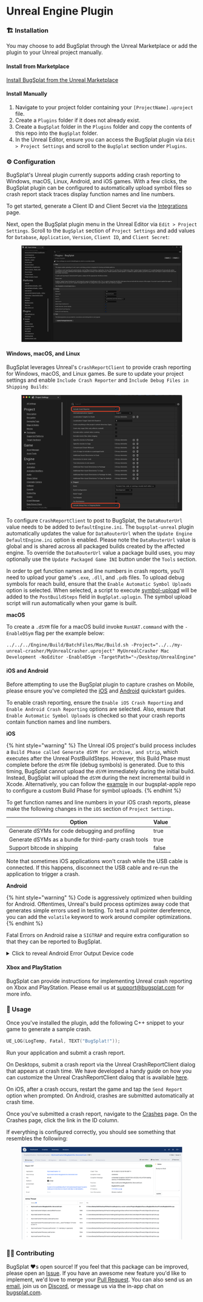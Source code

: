# Unreal Engine Plugin

### 🏗 Installation

You may choose to add BugSplat through the Unreal Marketplace or add the plugin to your Unreal project manually.

#### Install from Marketplace

[Install BugSplat from the Unreal Marketplace](https://www.unrealengine.com/marketplace/en-US/product/bugsplat)

#### Install Manually

1. Navigate to your project folder containing your `[ProjectName].uproject` file.
2. Create a `Plugins` folder if it does not already exist.
3. Create a `BugSplat` folder in the `Plugins` folder and copy the contents of this repo into the `BugSplat` folder.
4. In the Unreal Editor, ensure you can access the BugSplat plugin via `Edit > Project Settings` and scroll to the `BugSplat` section under `Plugins`.

### ⚙️ Configuration

BugSplat's Unreal plugin currently supports adding crash reporting to Windows, macOS, Linux, Android, and iOS games. With a few clicks, the BugSplat plugin can be configured to automatically upload symbol files so crash report stack traces display function names and line numbers.

To get started, generate a Client ID and Client Secret via the [Integrations](https://app.bugsplat.com/v2/settings/database/integrations) page.

Next, open the BugSplat plugin menu in the Unreal Editor via `Edit > Project Settings`. Scroll to the `BugSplat` section of `Project Settings` and add values for `Database`, `Application`, `Version`, `Client ID`, and `Client Secret`:

<figure><img src="../../../../../.gitbook/assets/image (2).png" alt=""><figcaption></figcaption></figure>

#### Windows, macOS, and Linux

BugSplat leverages Unreal's `CrashReportClient` to provide crash reporting for Windows, macOS, and Linux games. Be sure to update your project settings and enable `Include Crash Reporter` and `Include Debug Files in Shipping Builds`:

<figure><img src="../../../../../.gitbook/assets/image (56).png" alt=""><figcaption></figcaption></figure>

To configure `CrashReportClient` to post to BugSplat, the `DataRouterUrl` value needs to be added to `DefaultEngine.ini`. The `bugsplat-unreal` plugin automatically updates the value for `DataRouterUrl` when the `Update Engine DefaultEngine.ini` option is enabled. Please note the `DataRouterUrl` value is global and is shared across all packaged builds created by the affected engine. To override the `DataRouterUrl` value a package build uses, you may optionally use the `Update Packaged Game INI` button under the `Tools` section.

In order to get function names and line numbers in crash reports, you'll need to upload your game's `.exe`, `.dll`, and `.pdb` files. To upload debug symbols for reach build, ensure that the `Enable Automatic Symbol Uploads` option is selected. When selected, a script to execute [symbol-upload](https://github.com/BugSplat-Git/symbol-upload) will be added to the `PostBuildSteps` field in `BugSplat.uplugin`. The symbol upload script will run automatically when your game is built.

**macOS**

To create a `.dSYM` file for a macOS build invoke `RunUAT.command` with the `-EnableDSym` flag per the example below:

```
../../../Engine/Build/BatchFiles/Mac/Build.sh -Project="../../my-unreal-crasher/MyUnrealCrasher.uproject" MyUnrealCrasher Mac Development -NoEditor -EnableDSym -TargetPath="~/Desktop/UnrealEngine"
```

#### iOS and Android

Before attempting to use the BugSplat plugin to capture crashes on Mobile, please ensure you've completed the [iOS](https://docs.unrealengine.com/5.0/en-US/setting-up-an-unreal-engine-project-for-ios/) and [Android](https://docs.unrealengine.com/5.0/en-US/android-support-for-unreal-engine/) quickstart guides.

To enable crash reporting, ensure the `Enable iOS Crash Reporting` and `Enable Android Crash Reporting` options are selected. Also, ensure that `Enable Automatic Symbol Uploads` is checked so that your crash reports contain function names and line numbers.

**iOS**

{% hint style="warning" %}
The Unreal iOS project's build process includes a `Build Phase called Generate dSYM for archive, and strip`, which executes after the Unreal PostBuildSteps. However, this Build Phase must complete before the `dSYM` file (debug symbols) is generated. Due to this timing, BugSplat cannot upload the `dSYM` immediately during the initial build. Instead, BugSplat will upload the `dSYM` during the next incremental build in Xcode. Alternatively, you can follow the [example](https://github.com/BugSplat-Git/bugsplat-apple/blob/main/Symbol_Upload_Examples/Build-Phase-symbol-upload.sh) in our bugsplat-apple repo to configure a custom Build Phase for symbol uploads.
{% endhint %}

To get function names and line numbers in your iOS crash reports, please make the following changes in the `iOS` section of `Project Settings`.

| Option                                                 | Value |
| ------------------------------------------------------ | ----- |
| Generate dSYMs for code debugging and profiling        | true  |
| Generate dSYMs as a bundle for third-party crash tools | true  |
| Support bitcode in shipping                            | false |

Note that sometimes iOS applications won't crash while the USB cable is connected. If this happens, disconnect the USB cable and re-run the application to trigger a crash.

**Android**

{% hint style="warning" %}
Code is aggressively optimized when building for Android. Oftentimes, Unreal's build process optimizes away code that generates simple errors used in testing. To test a null pointer dereference, you can add the `volatile` keyword to work around compiler optimizations.
{% endhint %}

Fatal Errors on Android raise a `SIGTRAP` and require extra configuration so that they can be reported to BugSplat.

<details>

<summary>Click to reveal Android Error Output Device code</summary>

[MyUnrealCrasherErrorOutputDevice.h](https://github.com/BugSplat-Git/my-unreal-crasher/blob/b0a805505a661d6729657bcae724e64dea31484b/Source/MyUnrealCrasher/MyUnrealCrasherAndroidErrorOutputDevice.h)

```cpp
#pragma once

#include "CoreMinimal.h"
#include "Misc/OutputDeviceError.h"

#if PLATFORM_ANDROID
class FMyUnrealCrasherAndroidErrorOutputDevice : public FOutputDeviceError
{
public:
	virtual ~FMyUnrealCrasherAndroidErrorOutputDevice() {}
	
	virtual void Serialize(const TCHAR* V, ELogVerbosity::Type Verbosity, const FName& Category) override;
	virtual void HandleError() override;
	
	static FOutputDeviceError* GetErrorOutputDevice();
	
private:
	void RequestExit(bool Force, const TCHAR* CallSite);
};
#endif
```

[MyUnrealCrasherErrorOutputDevice.cpp](https://github.com/BugSplat-Git/my-unreal-crasher/blob/b0a805505a661d6729657bcae724e64dea31484b/Source/MyUnrealCrasher/MyUnrealCrasherAndroidErrorOutputDevice.cpp)

```cpp
#include "MyUnrealCrasherAndroidErrorOutputDevice.h"

#include "CoreMinimal.h"
#include "CoreGlobals.h"
#include "Misc/OutputDevice.h"
#include "Misc/OutputDeviceHelper.h"
#include "Misc/App.h"
#include "Misc/CoreDelegates.h"
#include "Misc/FeedbackContext.h"
#include "HAL/PlatformMisc.h"
#include "HAL/PlatformCrt.h"

#if PLATFORM_ANDROID
#include "Android/AndroidPlatform.h" // For LogAndroid

FOutputDeviceError* FMyUnrealCrasherAndroidErrorOutputDevice::GetErrorOutputDevice()
{
	static FMyUnrealCrasherAndroidErrorOutputDevice ErrorOutputDevice;
	return &ErrorOutputDevice;
}

void FMyUnrealCrasherAndroidErrorOutputDevice::Serialize( const TCHAR* Msg, ELogVerbosity::Type Verbosity, const class FName& Category )
{
	FPlatformMisc::LowLevelOutputDebugString(*FOutputDeviceHelper::FormatLogLine(Verbosity, Category, Msg, GPrintLogTimes));

	static int32 CallCount = 0;
	int32 NewCallCount = FPlatformAtomics::InterlockedIncrement(&CallCount);
	if(GIsCriticalError == 0 && NewCallCount == 1)
	{
		// First appError.
		GIsCriticalError = 1;

		FCString::Strncpy(GErrorExceptionDescription, Msg, UE_ARRAY_COUNT(GErrorExceptionDescription));
	}
	else
	{
		UE_LOG(LogAndroid, Error, TEXT("Error reentered: %s"), Msg);
	}

	if (GIsGuarded)
	{
		UE_DEBUG_BREAK();
	}
	else
	{
		HandleError();
		RequestExit(true, TEXT("MyUnrealCrasherAndroidErrorOutputDevice::Serialize.!GIsGuarded"));
	}
}

void FMyUnrealCrasherAndroidErrorOutputDevice::HandleError()
{
	static int32 CallCount = 0;
	int32 NewCallCount = FPlatformAtomics::InterlockedIncrement(&CallCount);

	if (NewCallCount != 1)
	{
		UE_LOG(LogAndroid, Error, TEXT("HandleError re-entered."));
		return;
	}
	
	GIsGuarded = 0;
	GIsRunning = 0;
	GIsCriticalError = 1;
	GLogConsole = NULL;
	GErrorHist[UE_ARRAY_COUNT(GErrorHist) - 1] = 0;

	// Dump the error and flush the log.
#if !NO_LOGGING
	FDebug::LogFormattedMessageWithCallstack(LogAndroid.GetCategoryName(), __FILE__, __LINE__, TEXT("=== Critical error: ==="), GErrorHist, ELogVerbosity::Error);
#endif
	
	GLog->Panic();

	FCoreDelegates::OnHandleSystemError.Broadcast();
	FCoreDelegates::OnShutdownAfterError.Broadcast();
}


void FMyUnrealCrasherAndroidErrorOutputDevice::RequestExit( bool Force, const TCHAR* CallSite)
{

#if PLATFORM_COMPILER_OPTIMIZATION_PG_PROFILING
	// Write the PGO profiling file on a clean shutdown.
	extern void PGO_WriteFile();
	if (!GIsCriticalError)
	{
		PGO_WriteFile();
		// exit now to avoid a possible second PGO write when AndroidMain exits.
		Force = true;
	}
#endif

	UE_LOG(LogAndroid, Log, TEXT("FMyUnrealCrasherAndroidErrorOutputDevice::RequestExit(%i, %s)"), Force,
		CallSite ? CallSite : TEXT("<NoCallSiteInfo>"));
	if (GLog)
	{
		GLog->Flush();
	}

	if (Force)
	{
		abort(); // Abort to trigger a crash report
	}
	else
	{
		RequestEngineExit(TEXT("Android RequestExitWithCrashReporting")); // Called regardless in our version to set up the crash context
	}
}
#endif
```

[MyUnrealCrasherGameInstance.h](https://github.com/BugSplat-Git/my-unreal-crasher/blob/b0a805505a661d6729657bcae724e64dea31484b/Source/MyUnrealCrasher/MyUnrealCrasherGameInstance.h)

```cpp
#pragma once

#include "CoreMinimal.h"
#include "Engine/GameInstance.h"
#include "MyUnrealCrasherGameInstance.generated.h"

UCLASS()
class MYUNREALCRASHER_API UMyUnrealCrasherGameInstance : public UGameInstance
{
	GENERATED_BODY()

public:
	virtual void Init() override;
};
```

[MyUnrealCrasherGameInstance.cpp](https://github.com/BugSplat-Git/my-unreal-crasher/blob/b0a805505a661d6729657bcae724e64dea31484b/Source/MyUnrealCrasher/MyUnrealCrasherGameInstance.cpp)

```cpp
//  Copyright © BugSplat. All rights reserved.
#include "MyUnrealCrasherGameInstance.h"
#include "MyUnrealCrasherAndroidErrorOutputDevice.h"

#if PLATFORM_ANDROID
#include <android/log.h>
#endif

void UMyUnrealCrasherGameInstance::Init()
{
	Super::Init();
	UE_LOG(LogTemp, Log, TEXT("MyUnrealCrasherGameInstance::Init - Setting custom error output device"));

#if PLATFORM_ANDROID
	GError = FMyUnrealCrasherAndroidErrorOutputDevice::GetErrorOutputDevice();
#endif
}
```

</details>

#### Xbox and PlayStation

BugSplat can provide instructions for implementing Unreal crash reporting on Xbox and PlayStation. Please email us at [support@bugsplat.com](mailto:support@bugsplat.com) for more info.

### 🏃 Usage

Once you've installed the plugin, add the following C++ snippet to your game to generate a sample crash.

```cpp
UE_LOG(LogTemp, Fatal, TEXT("BugSplat!"));
```

Run your application and submit a crash report.

On Desktops, submit a crash report via the Unreal CrashReportClient dialog that appears at crash time. We have developed a handy guide on how you can customize the Unreal CrashReportClient dialog that is available [here](https://www.bugsplat.com/blog/game-dev/customizing-unreal-engine-crash-dialog/).

On iOS, after a crash occurs, restart the game and tap the `Send Report` option when prompted. On Android, crashes are submitted automatically at crash time.

Once you've submitted a crash report, navigate to the [Crashes](https://app.bugsplat.com/v2/crashes) page. On the Crashes page, click the link in the ID column.

If everything is configured correctly, you should see something that resembles the following:

<figure><img src="../../../../../.gitbook/assets/image (57).png" alt=""><figcaption></figcaption></figure>

### 🧑‍💻 Contributing

BugSplat ❤️s open source! If you feel that this package can be improved, please open an [Issue](https://github.com/BugSplat-Git/bugsplat-unreal/issues). If you have an awesome new feature you'd like to implement, we'd love to merge your [Pull Request](https://github.com/BugSplat-Git/bugsplat-unreal/pulls). You can also send us an [email](mailto:support@bugsplat.com), join us on [Discord](https://discord.gg/K4KjjRV5ve), or message us via the in-app chat on [bugsplat.com](https://bugsplat.com/).
